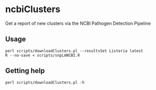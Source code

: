 # ncbiClusters

Get a report of new clusters via the NCBI Pathogen Detection Pipeline

## Usage
    
    perl scripts/downloadClusters.pl --resultsSet Listeria latest
    R --no-save < scripts/snpLmNCBI.R

## Getting help
    
    perl scripts/downloadClusters.pl -h

